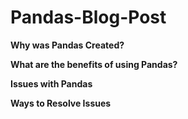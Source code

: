 # Pandas-Blog-Post
**Why was Pandas Created?**

**What are the benefits of using Pandas?**

**Issues with Pandas**

**Ways to Resolve Issues**
